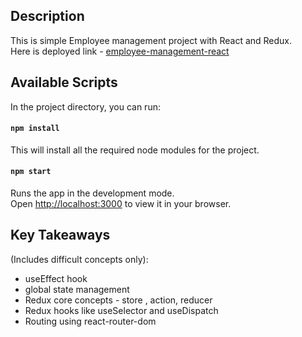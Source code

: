 ## Description

This is simple Employee management project with React and Redux.<br />
Here is deployed link - [employee-management-react](https://rushigoswami.github.io/employee-management-react/)

## Available Scripts

In the project directory, you can run:

#### `npm install`

This will install all the required node modules for the project.

#### `npm start`

Runs the app in the development mode.\
Open [http://localhost:3000](http://localhost:3000) to view it in your browser.

## Key Takeaways

(Includes difficult concepts only):

<ul>
<li>useEffect hook</li>
<li>global state management</li>
<li>Redux core concepts - store , action, reducer</li>
<li>Redux hooks like useSelector and useDispatch</li>
<li>Routing using react-router-dom</li>
</ul>
